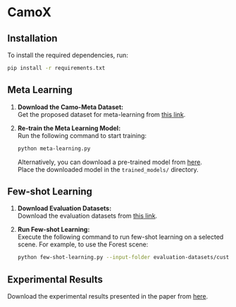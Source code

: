 
# CamoX

## Installation

To install the required dependencies, run:

```bash
pip install -r requirements.txt
```

## Meta Learning

1. **Download the Camo-Meta Dataset:**  
   Get the proposed dataset for meta-learning from [this link](https://uowmailedu-my.sharepoint.com/:u:/r/personal/ttpn997_uowmail_edu_au/Documents/supplementary-papers/CamoDiff/proposed-dataset.zip?csf=1&web=1&e=Hvy4ji).

2. **Re-train the Meta Learning Model:**  
   Run the following command to start training:

   ```bash
   python meta-learning.py
   ```

   Alternatively, you can download a pre-trained model from [here](https://uowmailedu-my.sharepoint.com/:u:/r/personal/ttpn997_uowmail_edu_au/Documents/supplementary-papers/CamoDiff/ckpt_49.pth?csf=1&web=1&e=POsWOV).  
   Place the downloaded model in the `trained_models/` directory.

## Few-shot Learning

1. **Download Evaluation Datasets:**  
   Download the evaluation datasets from [this link](https://uowmailedu-my.sharepoint.com/:u:/r/personal/ttpn997_uowmail_edu_au/Documents/supplementary-papers/CamoDiff/evaluation-datasets.zip?csf=1&web=1&e=yJ2roJ).

2. **Run Few-shot Learning:**  
   Execute the following command to run few-shot learning on a selected scene. For example, to use the Forest scene:

   ```bash
   python few-shot-learning.py --input-folder evaluation-datasets/custom-dataset/forest
   ```
   
## Experimental Results

   Download the experimental results presented in the paper from [here](https://uowmailedu-my.sharepoint.com/:u:/r/personal/ttpn997_uowmail_edu_au/Documents/supplementary-papers/CamoDiff/experimental-results.zip?csf=1&web=1&e=ZRvPzn).
